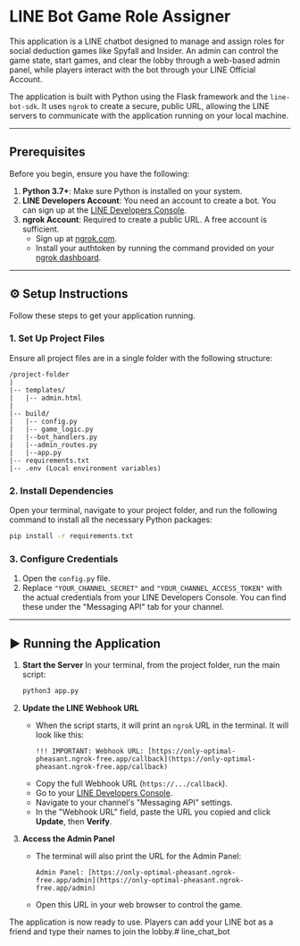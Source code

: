 # LINE Bot Game Role Assigner

This application is a LINE chatbot designed to manage and assign roles for social deduction games like Spyfall and Insider. An admin can control the game state, start games, and clear the lobby through a web-based admin panel, while players interact with the bot through your LINE Official Account.

The application is built with Python using the Flask framework and the `line-bot-sdk`. It uses `ngrok` to create a secure, public URL, allowing the LINE servers to communicate with the application running on your local machine.

---

## Prerequisites

Before you begin, ensure you have the following:

1.  **Python 3.7+**: Make sure Python is installed on your system.
2.  **LINE Developers Account**: You need an account to create a bot. You can sign up at the [LINE Developers Console](https://developers.line.biz/).
3.  **ngrok Account**: Required to create a public URL. A free account is sufficient.
    * Sign up at [ngrok.com](https://ngrok.com).
    * Install your authtoken by running the command provided on your [ngrok dashboard](https://dashboard.ngrok.com/get-started/your-authtoken).

---

## ⚙️ Setup Instructions

Follow these steps to get your application running.

### 1. Set Up Project Files

Ensure all project files are in a single folder with the following structure:

```
/project-folder
|
|-- templates/
|   |-- admin.html
|
|-- build/
|   |-- config.py
|   |-- game_logic.py
|   |--bot_handlers.py
|   |--admin_routes.py
|   |--app.py
|-- requirements.txt
|-- .env (Local environment variables)
```

### 2. Install Dependencies

Open your terminal, navigate to your project folder, and run the following command to install all the necessary Python packages:

```bash
pip install -r requirements.txt
```

### 3. Configure Credentials

1.  Open the `config.py` file.
2.  Replace `"YOUR_CHANNEL_SECRET"` and `"YOUR_CHANNEL_ACCESS_TOKEN"` with the actual credentials from your LINE Developers Console. You can find these under the "Messaging API" tab for your channel.

---

## ▶️ Running the Application

1.  **Start the Server**
    In your terminal, from the project folder, run the main script:
    ```bash
    python3 app.py
    ```

2.  **Update the LINE Webhook URL**
    * When the script starts, it will print an `ngrok` URL in the terminal. It will look like this:
        ```
        !!! IMPORTANT: Webhook URL: [https://only-optimal-pheasant.ngrok-free.app/callback](https://only-optimal-pheasant.ngrok-free.app/callback)
        ```
    * Copy the full Webhook URL (`https://.../callback`).
    * Go to your [LINE Developers Console](https://developers.line.biz/).
    * Navigate to your channel's "Messaging API" settings.
    * In the "Webhook URL" field, paste the URL you copied and click **Update**, then **Verify**.

3.  **Access the Admin Panel**
    * The terminal will also print the URL for the Admin Panel:
        ```
        Admin Panel: [https://only-optimal-pheasant.ngrok-free.app/admin](https://only-optimal-pheasant.ngrok-free.app/admin)
        ```
    * Open this URL in your web browser to control the game.

The application is now ready to use. Players can add your LINE bot as a friend and type their names to join the lobby.# line_chat_bot
